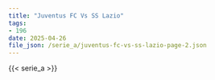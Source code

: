 ```yaml
---
title: "Juventus FC Vs SS Lazio"
tags:
- 196
date: 2025-04-26
file_json: /serie_a/juventus-fc-vs-ss-lazio-page-2.json
---
```


{{< serie_a >}}
